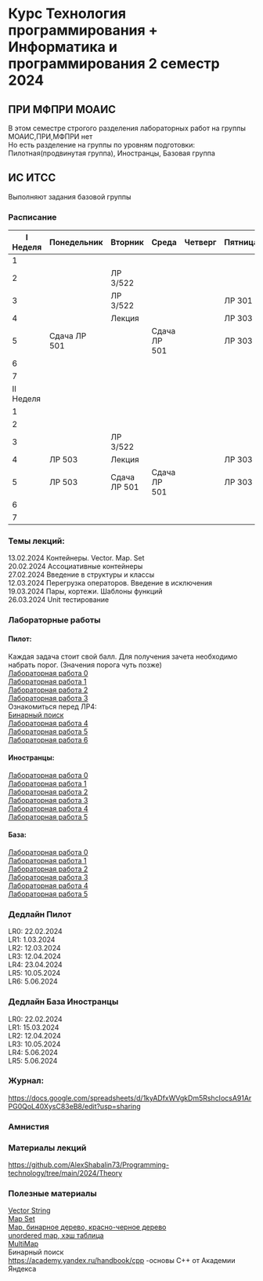 # Курс Технология программирования + Информатика и программирования 2 семестр 2024

## ПРИ МФПРИ МОАИС  
В этом семестре строгого разделения лабораторных работ на группы МОАИС,ПРИ,МФПРИ нет  
Но есть разделение на группы по уровням подготовки: Пилотная(продвинутая группа), Иностранцы, Базовая группа  

## ИС ИТСС  
Выполняют задания базовой группы  

### Расписание  
|I Неделя | Понедельник           | Вторник                     | Среда                  | Четверг                     | Пятница                |
|---------|-----------------------|-----------------------------|------------------------|-----------------------------|------------------------|
| 1       |                       |                             |                        |                             |                        |
| 2       |                       | ЛР 3/522                    |                        |                             |                        |
| 3       |                       | ЛР 3/522                    |                        |                             | ЛР 301                 |
| 4       |                       |Лекция                       |                        |                             | ЛР 303                 |
| 5       | Сдача ЛР 501          |                             | Сдача ЛР 501           |                             | ЛР 303                 |
| 6       |                       |                             |                        |                             |                        |
| 7       |                       |                             |                        |                             |                        |
|II Неделя|                       |                             |                        |                             |                        |
| 1       |                       |                             |                        |                             |                        |
| 2       |                       |                             |                        |                             |                        |
| 3       |                       | ЛР 3/522                    |                        |                             |                        |
| 4       | ЛР 503                |Лекция                       |                        |                             |ЛР 303                  |
| 5       | ЛР 503                |Сдача ЛР 501                 | Сдача ЛР 501           |                             |ЛР 303                  |
| 6       |                       |                             |                        |                             |                        |
| 7       |                       |                             |                        |                             |                        |

### Темы лекций:  
13.02.2024 Контейнеры. Vector. Map. Set  
20.02.2024 Ассоциативные контейнеры  
27.02.2024 Введение в структуры и классы  
12.03.2024 Перегрузка операторов. Введение в исключения  
19.03.2024 Пары, кортежи. Шаблоны функций  
26.03.2024 Unit тестирование  
  
### Лабораторные работы  
#### Пилот: 
Каждая задача стоит свой балл. Для получения зачета необходимо набрать порог. (Значения порога чуть позже)  
<a href = https://github.com/AlexShabalin73/Programming-technology/blob/main/2024/%D0%9F%D0%B8%D0%BB%D0%BE%D1%82/LR0.pdf>Лабораторная работа 0 </a>  
<a href = https://github.com/AlexShabalin73/Programming-technology/blob/main/2024/%D0%9F%D0%B8%D0%BB%D0%BE%D1%82/LR1.pdf>Лабораторная работа 1 </a>  
<a href = https://github.com/AlexShabalin73/Programming-technology/blob/main/2024/%D0%9F%D0%B8%D0%BB%D0%BE%D1%82/LR2.pdf>Лабораторная работа 2 </a>  
<a href = https://github.com/AlexShabalin73/Programming-technology/blob/main/2024/%D0%9F%D0%B8%D0%BB%D0%BE%D1%82/LR3.pdf>Лабораторная работа 3 </a>  
Ознакомиться перед ЛР4:  
<a href = https://github.com/AlexShabalin73/Programming-technology/blob/main/2024/Theory/Binary%20search.md> Бинарный поиск </a>  
<a href = https://github.com/AlexShabalin73/Programming-technology/blob/main/2024/%D0%9F%D0%B8%D0%BB%D0%BE%D1%82/LR4.pdf>Лабораторная работа 4 </a>  
<a href = https://github.com/AlexShabalin73/Programming-technology/tree/main/2024/%D0%9F%D0%B8%D0%BB%D0%BE%D1%82/LR5>Лабораторная работа 5 </a>  
<a href = https://github.com/AlexShabalin73/Programming-technology/blob/main/2024/%D0%9F%D0%B8%D0%BB%D0%BE%D1%82/LR6.pdf>Лабораторная работа 6 </a>  


  
#### Иностранцы:  
<a href = https://github.com/AlexShabalin73/Programming-technology/blob/main/2024/%D0%98%D0%BD%D0%BE%D1%81%D1%82%D1%80%D0%B0%D0%BD%D1%86%D1%8B/LR0.pdf>Лабораторная работа 0 </a>    
<a href = https://github.com/AlexShabalin73/Programming-technology/blob/main/2024/%D0%91%D0%B0%D0%B7%D0%B0/LR1.pdf>Лабораторная работа 1 </a>  
<a href = https://github.com/AlexShabalin73/Programming-technology/blob/main/2024/%D0%91%D0%B0%D0%B7%D0%B0/LR2.pdf>Лабораторная работа 2 </a>   
<a href = https://github.com/AlexShabalin73/Programming-technology/tree/main/2024/%D0%9F%D0%B8%D0%BB%D0%BE%D1%82/LR5>Лабораторная работа 3 </a>  
<a href = https://github.com/AlexShabalin73/Programming-technology/blob/main/2024/%D0%91%D0%B0%D0%B7%D0%B0/LR4.pdf>Лабораторная работа 4 </a>  
<a href = https://github.com/AlexShabalin73/Programming-technology/blob/main/2024/%D0%91%D0%B0%D0%B7%D0%B0/LR5.pdf>Лабораторная работа 5 </a>  

   
#### База:  
<a href = https://github.com/AlexShabalin73/Programming-technology/blob/main/2024/%D0%91%D0%B0%D0%B7%D0%B0/LR0.pdf>Лабораторная работа 0 </a>  
<a href = https://github.com/AlexShabalin73/Programming-technology/blob/main/2024/%D0%91%D0%B0%D0%B7%D0%B0/LR1.pdf>Лабораторная работа 1 </a>  
<a href = https://github.com/AlexShabalin73/Programming-technology/blob/main/2024/%D0%91%D0%B0%D0%B7%D0%B0/LR2.pdf>Лабораторная работа 2 </a>  
<a href = https://github.com/AlexShabalin73/Programming-technology/tree/main/2024/%D0%9F%D0%B8%D0%BB%D0%BE%D1%82/LR5>Лабораторная работа 3 </a>  
<a href = https://github.com/AlexShabalin73/Programming-technology/blob/main/2024/%D0%91%D0%B0%D0%B7%D0%B0/LR4.pdf>Лабораторная работа 4 </a>  
<a href = https://github.com/AlexShabalin73/Programming-technology/blob/main/2024/%D0%91%D0%B0%D0%B7%D0%B0/LR5.pdf>Лабораторная работа 5 </a>  

### Дедлайн Пилот  
LR0: 22.02.2024  
LR1: 1.03.2024  
LR2: 12.03.2024  
LR3: 12.04.2024  
LR4: 23.04.2024  
LR5: 10.05.2024  
LR6: 5.06.2024   

### Дедлайн База Иностранцы  
LR0: 22.02.2024  
LR1: 15.03.2024  
LR2: 12.04.2024  
LR3: 10.05.2024  
LR4: 5.06.2024   
LR5: 5.06.2024 

### Журнал:  
https://docs.google.com/spreadsheets/d/1kyADfxWVgkDm5RshcIocsA91ArPG0QoL40XysC83eB8/edit?usp=sharing  

### Амнистия  


### Материалы лекций  
https://github.com/AlexShabalin73/Programming-technology/tree/main/2024/Theory  
 

### Полезные материалы
<a href = "https://github.com/AlexShabalin73/Programming-technology/blob/main/2023/Theory/vector%20string.pdf"> Vector String </a>   
<a href = "https://github.com/AlexShabalin73/Programming-technology/blob/main/2023/Theory/%D0%9A%D0%BE%D0%BD%D1%82%D0%B5%D0%B9%D0%BD%D0%B5%D1%80%20map%2C%20set.pdf" > Map Set </a>  
<a href = "https://github.com/AlexShabalin73/Programming-technology/tree/main/2023/Theory%2B/map%2C%20%D0%B1%D0%B8%D0%BD%D0%B0%D1%80%D0%BD%D0%BE%D0%B5%20%D0%B4%D0%B5%D1%80%D0%B5%D0%B2%D0%BE%2C%20%D0%BA%D1%80%D0%B0%D1%81%D0%BD%D0%BE-%D1%87%D0%B5%D1%80%D0%BD%D0%BE%D0%B5%20%D0%B4%D0%B5%D1%80%D0%B5%D0%B2%D0%BE"> Map, бинарное дерево, красно-черное дерево  
<a href = "https://github.com/AlexShabalin73/Programming-technology/tree/main/2023/Theory%2B/unordered%20map%2C%20%D1%85%D1%8D%D1%88%20%D1%82%D0%B0%D0%B1%D0%BB%D0%B8%D1%86%D0%B0"> unordered map, хэш таблица</a>  
<a href = "https://github.com/AlexShabalin73/Programming-technology/blob/main/2023/Theory/multimap%20%D0%B2%20%D1%81%2B%2B.pdf"> MultiMap </a>  
<a hrer = "https://github.com/AlexShabalin73/Programming-technology/blob/main/2023/Theory/%D0%91%D0%B8%D0%BD%D0%B0%D1%80%D0%BD%D1%8B%D0%B9%20%D0%BF%D0%BE%D0%B8%D1%81%D0%BA.md"> Бинарный поиск </a>    
https://academy.yandex.ru/handbook/cpp -основы С++ от Академии Яндекса  